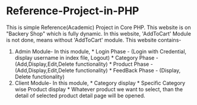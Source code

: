 # Reference-Project-in-PHP

This is simple Reference(Academic) Project in Core PHP. 
This website is on "Backery Shop" which is fully dynamic. 
In this website, 'AddToCart' Module is not done, means without 'AddToCart' module.
This website contains- 
  1. Admin Module- 
           In this module,
              * Login Phase     - (Login with Credential, display username in index file, Logout)
              * Category Phase  - (Add,Display,Edit,Delete functionality)
              * Product Phase   - (Add,Display,Edit,Delete functionality)
              * FeedBack Phase  - (Display, Delete functionality)
  2. Client Module-
           In this module,
              * Category display
              * Specific Category wise Product display
              * Whatever product we want to select, than the detail of selected product detail page will be opened.
              
              
